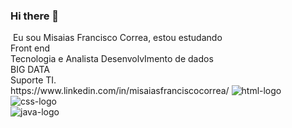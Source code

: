 ### Hi there 👋
<img src="" class="my-photo">
Eu sou <span>Misaias Francisco Correa</span>, estou estudando <br>Front end <br> Tecnologia e  Analista DesenvolvImento de dados <br> BIG DATA <br> Suporte TI.
<br>https://www.linkedin.com/in/misaiasfranciscocorrea/
<img src="https://img.shields.io/badge/HTML-239120?style=for-the-badge&logo=html5&logoColor=white" alt="html-logo"><br>
<img src="https://img.shields.io/badge/CSS-239120?&style=for-the-badge&logo=css3&logoColor=white" alt="css-logo"><br>
<img src="https://img.shields.io/badge/JavaScript-F7DF1E?style=for-the-badge&logo=javascript&logoColor=black" alt="java-logo"><br>
<img src="" alt="node-logo><br>
<img src="" alt="react-logo><br>





